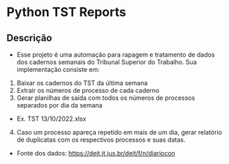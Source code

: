 # Python TST Reports

## Descrição

- Esse projeto é uma automação para rapagem e tratamento de dados dos cadernos semanais do Tribunal Superior do Trabalho. Sua implementação consiste em:

1. Baixar os cadernos do TST da última semana
2. Extrair os números de processo de cada caderno
3. Gerar planilhas de saída com todos os números de processos separados por dia da semana
  - Ex. TST 13/10/2022.xlsx
4. Caso um processo apareça repetido em mais de um dia, gerar relatório de duplicatas com os respectivos processos e suas datas.

- Fonte dos dados: https://dejt.jt.jus.br/dejt/f/n/diariocon